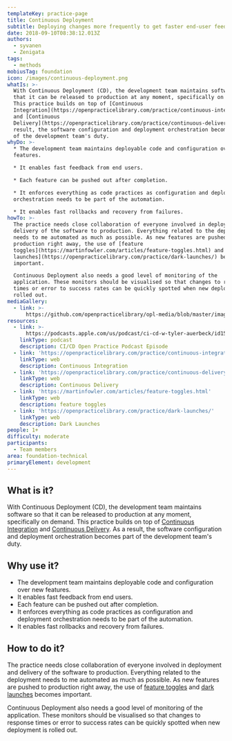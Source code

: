 ```yaml
---
templateKey: practice-page
title: Continuous Deployment
subtitle: Deploying changes more frequently to get faster end-user feedback.
date: 2018-09-10T08:38:12.013Z
authors:
  - syvanen
  - Zenigata
tags:
  - methods
mobiusTag: foundation
icon: /images/continuous-deployment.png
whatIs: >-
  With Continuous Deployment (CD), the development team maintains software so
  that it can be released to production at any moment, specifically on demand.
  This practice builds on top of [Continuous
  Integration](https://openpracticelibrary.com/practice/continuous-integration/)
  and [Continuous
  Delivery](https://openpracticelibrary.com/practice/continuous-delivery/). As a
  result, the software configuration and deployment orchestration becomes part
  of the development team's duty.
whyDo: >-
  * The development team maintains deployable code and configuration over new
  features.

  * It enables fast feedback from end users.

  * Each feature can be pushed out after completion.

  * It enforces everything as code practices as configuration and deployment
  orchestration needs to be part of the automation.

  * It enables fast rollbacks and recovery from failures.
howTo: >-
  The practice needs close collaboration of everyone involved in deployment and
  delivery of the software to production. Everything related to the deployment
  needs to me automated as much as possible. As new features are pushed to
  production right away, the use of [feature
  toggles](https://martinfowler.com/articles/feature-toggles.html) and [dark
  launches](https://openpracticelibrary.com/practice/dark-launches/) becomes
  important.

  Continuous Deployment also needs a good level of monitoring of the
  application. These monitors should be visualised so that changes to response
  times or error to success rates can be quickly spotted when new deployment is
  rolled out.
mediaGallery:
  - link: >-
      https://github.com/openpracticelibrary/opl-media/blob/master/images/continuous%20deployment.png?raw=true
resources:
  - link: >-
      https://podcasts.apple.com/us/podcast/ci-cd-w-tyler-auerbeck/id1501715186?i=1000491737000
    linkType: podcast
    description: CI/CD Open Practice Podcast Episode
  - link: 'https://openpracticelibrary.com/practice/continuous-integration/'
    linkType: web
    description: Continuous Integration
  - link: 'https://openpracticelibrary.com/practice/continuous-delivery/'
    linkType: web
    description: Continuous Delivery
  - link: 'https://martinfowler.com/articles/feature-toggles.html'
    linkType: web
    description: feature toggles
  - link: 'https://openpracticelibrary.com/practice/dark-launches/'
    linkType: web
    description: Dark Launches
people: 1+
difficulty: moderate
participants:
  - Team members
area: foundation-technical
primaryElement: development
---
```

## What is it?

With Continuous Deployment (CD), the development team maintains software so that it can be released to production at any moment, specifically on demand. This practice builds on top of [Continuous Integration](https://openpracticelibrary.com/practice/continuous-integration/) and [Continuous Delivery](https://openpracticelibrary.com/practice/continuous-delivery/). As a result, the software configuration and deployment orchestration becomes part of the development team's duty.

## Why use it?

* The development team maintains deployable code and configuration over new features.
* It enables fast feedback from end users.
* Each feature can be pushed out after completion.
* It enforces everything as code practices as configuration and deployment orchestration needs to be part of the automation.
* It enables fast rollbacks and recovery from failures.

## How to do it?

The practice needs close collaboration of everyone involved in deployment and delivery of the software to production. Everything related to the deployment needs to me automated as much as possible. As new features are pushed to production right away, the use of [feature toggles](https://martinfowler.com/articles/feature-toggles.html) and [dark launches](https://openpracticelibrary.com/practice/dark-launches/) becomes important.

Continuous Deployment also needs a good level of monitoring of the application. These monitors should be visualised so that changes to response times or error to success rates can be quickly spotted when new deployment is rolled out.
